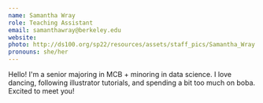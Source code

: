 ```yaml
---
name: Samantha Wray
role: Teaching Assistant
email: samanthawray@berkeley.edu
website: 
photo: http://ds100.org/sp22/resources/assets/staff_pics/Samantha_Wray.jpeg
pronouns: she/her
---
```

Hello! I'm a senior majoring in MCB + minoring in data science. I love dancing, following illustrator tutorials, and spending a bit too much on boba. Excited to meet you!
